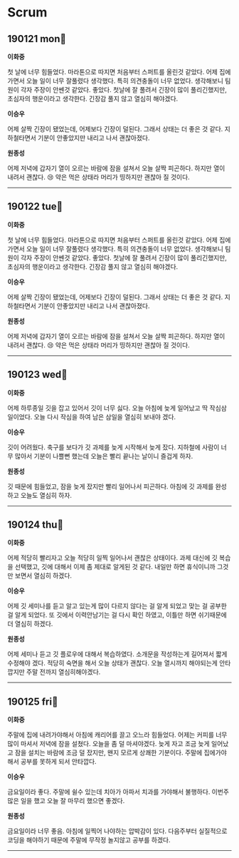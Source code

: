 # Scrum



## 190121​ ​mo​n:rocket:

**이화중**

첫 날에 너무 힘들었다. 마라톤으로 따지면 처음부터 스퍼트를 올린것 같았다. 어제 집에가면서 오늘 일이 너무 잘풀렸다 생각했다. 특히 의견충돌이 너무 없었다. 생각해보니 팀원이 각자 주장이 안쎈것 같았다. 좋았다. 첫날에 잘 풀려서 긴장이 많이 풀리긴했지만, 초심자의 행운이라고 생각한다. 긴장감 풀지 않고 열심히 해야겠다.



**이승우**

어제 살짝 긴장이 됐었는데, 어제보다 긴장이 덜된다. 그래서 상태는 더 좋은 것 같다. 지하철타면서 기분이 안좋았지만 내리고 나서 괜찮아졌다.



**원종성**

어제 저녁에 갑자기 열이 오르는 바람에 잠을 설쳐서 오늘 살짝 피곤하다. 하지만 열이 내려서 괜찮다. :cry: 약은 먹은 상태라 머리가 띵하지만 괜찮아 질 것이다.



---





## 190122​ ​t​u​e:rocket:

**이화중**

첫 날에 너무 힘들었다. 마라톤으로 따지면 처음부터 스퍼트를 올린것 같았다. 어제 집에가면서 오늘 일이 너무 잘풀렸다 생각했다. 특히 의견충돌이 너무 없었다. 생각해보니 팀원이 각자 주장이 안쎈것 같았다. 좋았다. 첫날에 잘 풀려서 긴장이 많이 풀리긴했지만, 초심자의 행운이라고 생각한다. 긴장감 풀지 않고 열심히 해야겠다.



**이승우**

어제 살짝 긴장이 됐었는데, 어제보다 긴장이 덜된다. 그래서 상태는 더 좋은 것 같다. 지하철타면서 기분이 안좋았지만 내리고 나서 괜찮아졌다.



**원종성**

어제 저녁에 갑자기 열이 오르는 바람에 잠을 설쳐서 오늘 살짝 피곤하다. 하지만 열이 내려서 괜찮다. :cry: 약은 먹은 상태라 머리가 띵하지만 괜찮아 질 것이다.



---





## 190123​ ​w​e​d:rocket:

**이화중**

어제 하루종일 깃을 잡고 있어서 깃이 너무 싫다. 오늘 아침에 늦게 일어났고 딱 작심삼일이었다. 오늘 다시 작심을 하여 남은 삼일을 열심히 보내야 겠다.



**이승우**

깃이 어려웠다. 축구를 보다가 깃 과제를 늦게 시작해서 늦게 잤다. 지하철에 사람이 너무 많아서 기분이 나쁠뻔 했는데 오늘은 빨리 끝나는 날이니 즐겁게 하자.



**원종성**

깃 때문에 힘들었고, 잠을 늦게 잤지만 빨리 일어나서 피곤하다. 아침에 깃 과제를 완성하고 오늘도 열심히 하자.



---



## 190124​ ​t​h​u:rocket:

**이화중**

어제 적당히 빨리자고 오늘 적당히 일찍 일어나서 괜찮은 상태이다. 과제 대신에 깃 복습을 선택했고, 깃에 대해서 이제 좀 제대로 알게된 것 같다. 내일만 하면 휴식이니까 그것만 보면서 열심히 하겠다.



**이승우**

어제 깃 세미나를 듣고 알고 있는게 많이 다르지 않다는 걸 알게 되었고 맞는 걸 공부한걸 알게 되었다. 또 깃에서 이력안남기는 걸 다시 확인 하였고, 이틀만 하면 쉬기때문에 더 열심히 하겠다.



**원종성**

어제 세미나 듣고 깃 플로우에 대해서 복습하였다. 소개문을 작성하는게 길어져서 짧게 수정해야 겠다. 적당히 숙면을 해서 오늘 상태가 괜찮다. 오늘 열시까지 해야되는게 안타깝지만 주말 전까지 열심히해야겠다.



------



## 190125​ ​f​ri:rocket:

**이화중**

주말에 집에 내려가야해서 아침에 캐리어를 끌고 오느라 힘들었다. 어제는 커피를 너무 많이 마셔서 저녁에 잠을 설쳤다. 오늘을 좀 덜 마셔야겠다. 늦게 자고 조금 늦게 일어났고 잠을 설치는 바람에 조금 덜 잤지만, 왠지 모르게 상쾌한 기분이다. 주말에 집에가야해서 공부를 못하게 되서 안타깝다.



**이승우**

금요일이라 좋다. 주말에 쉴수 있는데 치아가 아파서 치과를 가야해서 불행하다. 이번주 많은 일을 했고 오늘 잘 마무리 했으면 좋겠다.



**원종성**

금요일이라 너무 좋음. 아침에 일찍어 나야하는 압박감이 있다. 다음주부터 실질적으로 코딩을 해야하기 때문에 주말에 무작정 놀지않고 공부를 하겠다.



------

